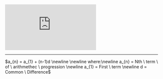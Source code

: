 ![equation](https://latex.codecogs.com/gif.latex?a_%7Bn%7D%20%3D%20a_%7B1%7D%20&plus;%20%28n-1%29d%20%5Cnewline%20%5Cnewline%20where%3A%5Cnewline%20a_%7Bn%7D%20%3D%20Nth%20%5C%20term%20%5C%20of%20%5C%20arithmethec%20%5C%20progression%20%5Cnewline%20a_%7B1%7D%20%3D%20First%20%5C%20term%20%5Cnewline%20d%20%3D%20Common%20%5C%20Difference)


-------------------------------------
$a_{n} = a_{1} + (n-1)d \newline \newline where:\newline a_{n} = Nth \ term \ of \ arithmethec \ progression \newline a_{1} = First \ term \newline d = Common \ Difference$ 